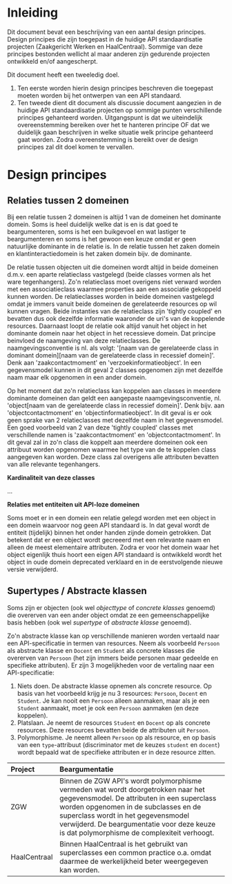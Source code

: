 # Inleiding

Dit document bevat een beschrijving van een aantal design principes. Design principes die zijn toegepast in de huidige API standaardisatie projecten (Zaakgericht Werken en HaalCentraal).
Sommige van deze principes bestonden wellicht al maar anderen zijn gedurende projecten ontwikkeld en/of aangescherpt.

Dit document heeft een tweeledig doel. 
1. Ten eerste worden hierin design principes beschreven die toegepast moeten worden bij het ontwerpen van een API standaard.
2. Ten tweede dient dit document als discussie document aangezien in de huidige API standaardisatie projecten op sommige punten verschillende principes gehanteerd worden.
   Uitgangspunt is dat we uiteindelijk overeenstemming bereiken over het te hanteren principe OF dat we duidelijk gaan beschrijven in welke situatie welk principe gehanteerd gaat worden.
   Zodra overeenstemming is bereikt over de design principes zal dit doel komen te vervallen.

# Design principes

## Relaties tussen 2 domeinen

Bij een relatie tussen 2 domeinen is altijd 1 van de domeinen het dominante domein. 
Soms is heel duidelijk welke dat is en is dat goed te beargumenteren, soms is het een buikgevoel en wat lastiger te beargumenteren en soms is het 
gewoon een keuze omdat er geen natuurlijke dominante in de relatie is. In de relatie tussen het zaken domein en klantinteractiedomein is het zaken 
domein bijv. de dominante.

De relatie tussen objecten uit die domeinen wordt altijd in beide domeinen d.m.v. een aparte relatieclass vastgelegd (beide classes vormen als het ware
tegenhangers). Zo'n relatieclass moet overigens niet verward worden met een associatieclass waarmee properties aan een associatie gekoppeld kunnen worden.
De relatieclasses worden in beide domeinen vastgelegd omdat je immers vanuit beide domeinen de gerelateerde resources op wil kunnen vragen. Beide 
instanties van de relatieclass zijn 'tightly coupled' en bevatten dus ook dezelfde informatie waaronder de uri's van de koppelende resources. 
Daarnaast loopt de relatie ook altijd vanuit het object in het dominante domein naar het object in het recessieve domein. Dat principe beinvloed de 
naamgeving van deze relatieclasses. 
De naamgevingsconventie is nl. als volgt: '[naam van de gerelateerde class in dominant domein][naam van de gerelateerde class in recessief domein]'.
Denk aan 'zaakcontactmoment' en 'verzoekinformatieobject'. In een gegevensmodel kunnen in dit geval 2 classes opgenomen zijn met dezelfde naam maar elk 
opgenomen in een ander domein.

Op het moment dat zo'n relatieclass kan koppelen aan classes in meerdere dominante domeinen dan geldt een aangepaste naamgevingsconventie, nl. 
'object[naam van de gerelateerde class in recessief domein]'. Denk bijv. aan 'objectcontactmoment' en 'objectinformatieobject'. In dit geval is er ook 
geen sprake van 2 relatieclasses met dezelfde naam in het gegevensmodel. Een goed voorbeeld van 2 van deze 'tightly coupled' classes met verschillende
namen is 'zaakcontactmoment' en 'objectcontactmoment'. In dit geval zal in zo'n class die koppelt aan meerdere domeinen ook een attribuut worden opgenomen 
waarmee het type van de te koppelen class aangegeven kan worden. Deze class zal overigens alle attributen bevatten van alle relevante tegenhangers.

**Kardinaliteit van deze classes**

... 

**Relaties met entiteiten uit API-loze domeinen**

Soms moet er in een domein een relatie gelegd worden met een object in een domein waarvoor nog geen API standaard is.
In dat geval wordt de entiteit (tijdelijk) binnen het onder handen zijnde domein getrokken. Dat betekent dat er een object wordt gecreeerd met een
relevante naam en alleen de meest elementaire attributen. Zodra er voor het domein waar het object eigenlijk thuis hoort een eigen API standaard is 
ontwikkeld wordt het object in oude domein deprecated verklaard en in de eerstvolgende nieuwe versie verwijderd.

## Supertypes / Abstracte klassen

Soms zijn er objecten (ook wel *objecttype* of *concrete klasses* genoemd) die overerven van een ander object omdat ze een gemeenschappelijke basis hebben (ook wel *supertype* of *abstracte klasse* genoemd).

Zo'n abstracte klasse kan op verschillende manieren worden vertaald naar een API-specificatie in termen van resources. Neem als voorbeeld `Persoon` als abstracte klasse en `Docent` en `Student` als concrete klasses die overerven van `Persoon` (het zijn immers beide personen maar gedeelde en specifieke attributen). Er zijn 3 mogelijkheden voor de vertaling naar een API-specificatie:

1. Niets doen. De abstracte klasse opnemen als concrete resource. Op basis van het voorbeeld krijg je nu 3 resources: `Persoon`, `Docent` en `Student`. Je kan nooit een `Persoon` alleen aanmaken, maar als je een `Student` aanmaakt, moet je ook een `Persoon` aanmaken (en deze koppelen).
2. Platslaan. Je neemt de resources `Student` en `Docent` op als concrete resources. Deze resources bevatten beide de attributen uit `Persoon`.
3. Polymorphisme. Je neemt alleen `Persoon` op als resource, en op basis van een `type`-attribuut (discriminator met de keuzes `student` en `docent`) wordt bepaald wat de specifieke attributen er in deze resource zitten.

| Project | Beargumentatie |
|:------- |:-------------- |
| ZGW | Binnen de ZGW API's wordt polymorphisme vermeden wat wordt doorgetrokken naar het gegevensmodel. De attributen in een superclass worden opgenomen in de subclasses en de superclass wordt in het gegevensmodel verwijderd. De beargumentatie voor deze keuze is dat polymorphisme de complexiteit verhoogt. |
| HaalCentraal | Binnen HaalCentraal is het gebruikt van superclasses een common practice o.a. omdat daarmee de werkelijkheid beter weergegeven kan worden. |
